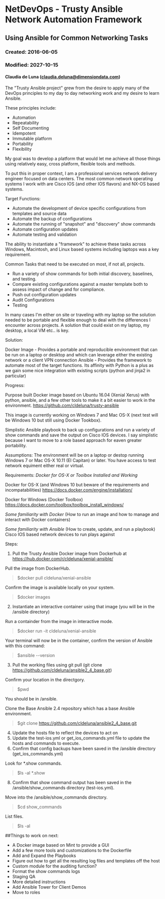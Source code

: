 # NetDevOps - Trusty Ansible Network Automation Framework
## Using Ansible for Common Networking Tasks
### Created:  2016-06-05  
### Modified: 2027-10-15
#### Claudia de Luna (claudia.deluna@dimensiondata.com)


The "Trusty Ansible project" grew from the desire to apply many of the DevOps principles to my day to day networking work and my desire to learn Ansible.

These principles include:

- Automation
- Repeatability
- Self Documenting
- Idempotent
- Immutable platform
- Portability
- Flexibility

My goal was to develop a platform that would let me achieve all those things using relatively easy, cross platform, flexible tools and methods.

To put this in proper context, I am a professional services network delivery engineer focused on data centers.  The most common network operating systems I work with are Cisco IOS (and other IOS flavors) and NX-OS based systems.

Target Functions:
- Automate the development of device specific configurations from templates and source data
- Automate the backup of configurations
- Automate the running of "snapshot" and "discovery" show commands
- Automate configuration updates
- Automate testing and validation

The ability to instantiate a "framework" to achieve these tasks across Windows, Macintosh, and Linux based systems including laptops was a key requirement.

Common Tasks that need to be executed on most, if not all, projects.

* Run a variety of show commands for both initial discovery, baselines, and testing.
* Compare existing configurations against a master template both to assess impact of change and for compliance.
* Push out configuration updates
* Audit Configurations
* Testing

In many cases I'm either on site or traveling with my laptop so the solution needed to be portable and flexible enough to deal with the differences I encounter across projects.  A solution that could exist on my laptop, my desktop, a local VM etc.. is key.

Solution:

Docker Image - Provides a portable and reproducible environment that can be run on a laptop or desktop and which can leverage either the existing network or a client VPN connection
Ansible - Provides the framework to automate most of the target functions.  Its affinity with Python is a plus as we gain some nice integration with existing scripts (python and jinja2 in particular)


Progress:

Purpose built Docker image based on Ubuntu 16.04 (Xenial Xerus) with python, ansible, and a few other tools to make it a bit easier to work in the environment.
https://github.com/cldeluna/trusty-ansible

This image is currently working on Windows 7 and Mac OS-X (next test will be Windows 10 but still using Docker Tookbox).

Simplistic Ansible playbook to back up configurations and run a variety of show commands and save the output on Cisco IOS devices.  I say simplistic because I want to move to a role based approach for eaven greater portability.

Assumptions:
The environment will be on a laptop or destop running Windows 7 or Mac OS-X 10.11 (El Capitan) or later.
You have access to test network equiment either real or virtual.

Requirements:
 *Docker for OS-X or Toolbox Installed and Working*

 Docker for OS-X (and Windows 10 but beware of the requirements and incompatabilities)
 https://docs.docker.com/engine/installation/

 Docker for Windows (Docker Toolbox)
 https://docs.docker.com/toolbox/toolbox_install_windows/

 *Some familiarity with Docker* (How to run an image and how to manage and interact with Docker containers)
 
 *Some familiarity with Ansible* (How to create, update, and run a playbook)
 Cisco IOS based network devices to run plays against
 

Steps:

1. Pull the Trusty Ansible Docker image from Dockerhub at https://hub.docker.com/r/cldeluna/xenial-ansible/

Pull the image from DockerHub.

>$docker pull cldeluna/xenial-ansible

Confirm the image is available locally on your system.

>$docker images

2. Instantiate an interactive container using that image (you will be in the /ansible directory)

Run a containder from the image in interactive mode.

>$docker run -it cldeluna/xenial-ansible

Your terminal will now be in the container, confirm the version of Ansible with this command:

>$ansible --version

3. Pull the working files using git pull (git clone https://github.com/cldeluna/ansible2_4_base.git)

Confirm your location in the directgory.

>$pwd

You should be in /ansible.

Clone the Base Ansible 2.4 repository which has a base Ansible environment.

>$git clone https://github.com/cldeluna/ansible2_4_base.git

4. Update the hosts file to reflect the devices to act on
6. Update the test-ios.yml or get_ios_commands.yml file to update the hosts and commands to execute.
7. Confirm that config backups have been saved in the /ansible directory (get_ios_commands.yml)

Look for *.show commands.

>$ls -al *.show

8. Confirm that show command output has been saved in the /ansible/show_commands directory (test-ios.yml).

Move into the /ansible/show_commands directory.

>$cd show_commands

List files.

>$ls -al


##Things to work on next:

+ A Docker image based on Mint to provide a GUI
+ Add a few more tools and customizations to the Dockerfile
+ Add and Expand the Playbooks
+ Figure out how to get all the resulting log files and templates off the host
+ Custom module for the auditing function?
+ Format the show commands logs
+ Staging QA
+ More detailed instructions
+ Add Ansible Tower for Client Demos
+ Move to roles

